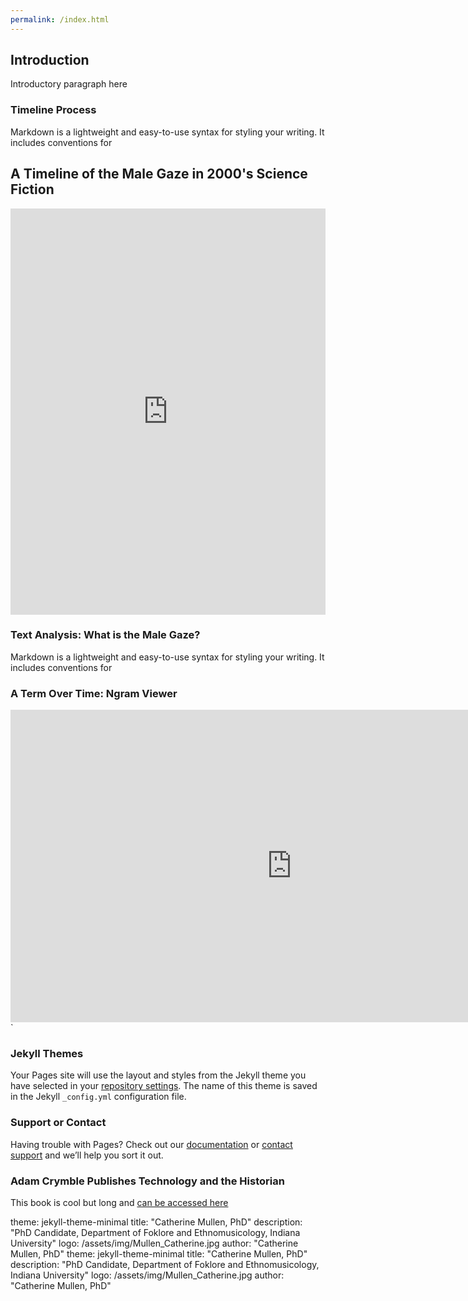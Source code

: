 ```yaml
---
permalink: /index.html
---
```


## Introduction 

Introductory paragraph here 

### Timeline Process

Markdown is a lightweight and easy-to-use syntax for styling your writing. It includes conventions for

## A Timeline of the Male Gaze in 2000's Science Fiction

<iframe src='https://cdn.knightlab.com/libs/timeline3/latest/embed/index.html?source=1cCgFt5zqN7F9UbEdTIBPkZLmYyG31CNetSfUOcX9FCU&font=Default&lang=en&initial_zoom=2&height=650' width='100%' height='650' webkitallowfullscreen mozallowfullscreen allowfullscreen frameborder='0'></iframe>

### Text Analysis: What is the Male Gaze? 

Markdown is a lightweight and easy-to-use syntax for styling your writing. It includes conventions for

### A Term Over Time: Ngram Viewer 

<iframe name="ngram_chart" src="https://books.google.com/ngrams/interactive_chart?content=male+gaze&year_start=1800&year_end=2019&corpus=26&smoothing=3&direct_url=t1%3B%2Cmale%20gaze%3B%2Cc0#t1%3B%2Cmale%20gaze%3B%2Cc0" width=900 height=500 marginwidth=0 marginheight=0 hspace=0 vspace=0 frameborder=0 scrolling=no></iframe>`

### Jekyll Themes

Your Pages site will use the layout and styles from the Jekyll theme you have selected in your [repository settings](https://github.com/kalanicraig/H301Spr2022IUB.github.io/settings/pages). The name of this theme is saved in the Jekyll `_config.yml` configuration file.

### Support or Contact

Having trouble with Pages? Check out our [documentation](https://docs.github.com/categories/github-pages-basics/) or [contact support](https://support.github.com/contact) and we’ll help you sort it out.


### Adam Crymble Publishes Technology and the Historian

This book is cool but long and [can be accessed here](https://www.ucl.ac.uk/information-studies/sites/information_studies/files/styles/small_image/public/adam_crymble.png?itok=9oeDerIZ) 


theme: jekyll-theme-minimal
title: "Catherine Mullen, PhD"
description: "PhD Candidate, Department of Foklore and Ethnomusicology, Indiana University"
logo: /assets/img/Mullen_Catherine.jpg
author: "Catherine Mullen, PhD"
theme: jekyll-theme-minimal
title: "Catherine Mullen, PhD"
description: "PhD Candidate, Department of Foklore and Ethnomusicology, Indiana University"
logo: /assets/img/Mullen_Catherine.jpg
author: "Catherine Mullen, PhD"

